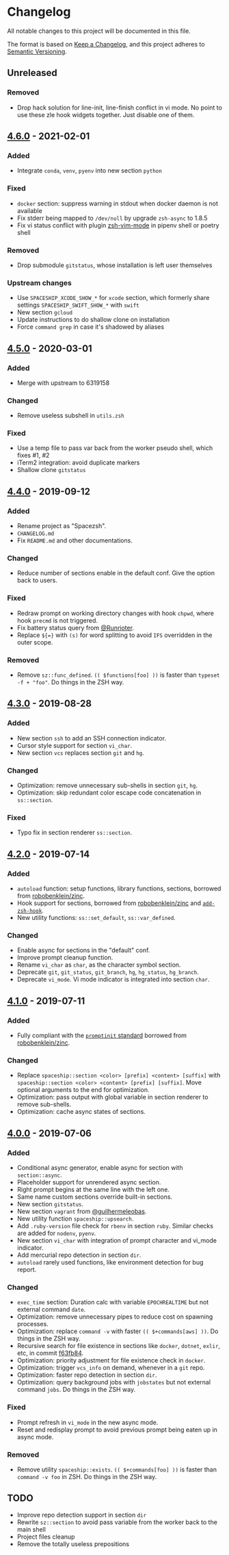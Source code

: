 # Changelog

All notable changes to this project will be documented in this file.

The format is based on [Keep a Changelog](https://keepachangelog.com/en/1.0.0/),
and this project adheres to [Semantic Versioning](https://semver.org/spec/v2.0.0.html).

## Unreleased

### Removed

- Drop hack solution for line-init, line-finish conflict in vi mode. No point to
  use these zle hook widgets together. Just disable one of them.

## [4.6.0] - 2021-02-01

### Added

- Integrate `conda`, `venv`, `pyenv` into new section `python`

### Fixed

- `docker` section: suppress warning in stdout when docker daemon is not available
- Fix stderr being mapped to `/dev/null` by upgrade `zsh-async` to 1.8.5
- Fix vi status conflict with plugin [zsh-vim-mode](https://github.com/softmoth/zsh-vim-mode)
  in pipenv shell or poetry shell

### Removed

- Drop submodule `gitstatus`, whose installation is left user themselves

### Upstream changes

- Use `SPACESHIP_XCODE_SHOW_*` for `xcode` section, which formerly
  share settings `SPACESHIP_SWIFT_SHOW_*` with `swift`
- New section `gcloud`
- Update instructions to do shallow clone on installation
- Force `command grep` in case it's shadowed by aliases

## [4.5.0] - 2020-03-01

### Added

- Merge with upstream to 6319158

### Changed

- Remove useless subshell in `utils.zsh`

### Fixed

- Use a temp file to pass var back from the worker pseudo shell, which fixes #1, #2
- iTerm2 integration: avoid duplicate markers
- Shallow clone `gitstatus`

## [4.4.0] - 2019-09-12

### Added

- Rename project as "Spacezsh".
- `CHANGELOG.md`
- Fix `README.md` and other documentations.

### Changed

- Reduce number of sections enable in the default conf. Give the option back to users.

### Fixed

- Redraw prompt on working directory changes with hook `chpwd`, where hook `precmd` is not triggered.
- Fix battery status query from [@Runrioter](https://github.com/denysdovhan/spaceship-prompt/pull/640).
- Replace `${=}` with `(s)` for word splitting to avoid `IFS` overridden in the outer scope.

### Removed

- Remove `sz::func_defined`. `(( $functions[foo] ))` is faster than
  `typeset -f + "foo"`. Do things in the ZSH way.

## [4.3.0] - 2019-08-28

### Added

- New section `ssh` to add an SSH connection indicator.
- Cursor style support for section `vi_char`.
- New section `vcs` replaces section `git` and `hg`.

### Changed

- Optimization: remove unnecessary sub-shells in section `git`, `hg`.
- Optimization: skip redundant color escape code concatenation in `ss::section`.

### Fixed

- Typo fix in section renderer `ss::section`.

## [4.2.0] - 2019-07-14

### Added

- `autoload` function: setup functions, library functions, sections,
  borrowed from [robobenklein/zinc](https://github.com/robobenklein/zinc).
- Hook support for sections, borrowed from [robobenklein/zinc](https://github.com/robobenklein/zinc)
  and [`add-zsh-hook`](https://github.com/zsh-users/zsh/blob/master/Functions/Misc/add-zsh-hook).
- New utility functions: `ss::set_default`, `ss::var_defined`.

### Changed

- Enable async for sections in the "default" conf.
- Improve prompt cleanup function.
- Rename `vi_char` as `char`, as the character symbol section.
- Deprecate `git`, `git_status`, `git_branch`, `hg`, `hg_status`, `hg_branch`.
- Deprecate `vi_mode`. Vi mode indicator is integrated into section `char`.

## [4.1.0] - 2019-07-11

### Added

- Fully compliant with the [`promptinit` standard](https://github.com/zsh-users/zsh/blob/master/Functions/Prompts/promptinit)
  borrowed from [robobenklein/zinc](https://github.com/robobenklein/zinc).

### Changed

- Replace `spaceship::section <color> [prefix] <content> [suffix]` with
  `spaceship::section <color> <content> [prefix] [suffix]`.
  Move optional arguments to the end for optimization.
- Optimization: pass output with global variable in section renderer to remove sub-shells.
- Optimization: cache async states of sections.

## [4.0.0] - 2019-07-06

### Added

- Conditional async generator, enable async for section with `section::async`.
- Placeholder support for unrendered async section.
- Right prompt begins at the same line with the left one.
- Same name custom sections override built-in sections.
- New section `gitstatus`.
- New section `vagrant` from [@guilhermeleobas](https://github.com/denysdovhan/spaceship-prompt/pull/376).
- New utility function `spaceship::upsearch`.
- Add `.ruby-version` file check for `rbenv` in section `ruby`.
  Similar checks are added for `nodenv`, `pyenv`.
- New section `vi_char` with integration of prompt character and vi_mode indicator.
- Add mercurial repo detection in section `dir`.
- `autoload` rarely used functions, like environment detection for bug report.

### Changed

- `exec_time` section: Duration calc with variable `EPOCHREALTIME` but not
  external command `date`.
- Optimization: remove unnecessary pipes to reduce cost on spawning processes.
- Optimization: replace `command -v` with faster `(( $+commands[aws] ))`.
  Do things in the ZSH way.
- Recursive search for file existence in sections like `docker`, `dotnet`,
  `exlir`, etc, in commit [f63fb84](https://github.com/laggardkernel/spacezsh-prompt/commit/f63fb8449b6b3b3706f086ba6ab584b679dce247).
- Optimization: priority adjustment for file existence check in `docker`.
- Optimization: trigger `vcs_info` on demand, whenever in a `git` repo.
- Optimization: faster repo detection in section `dir`.
- Optimization: query background jobs with `jobstates` but not external command
  `jobs`. Do things in the ZSH way.

### Fixed

- Prompt refresh in `vi_mode` in the new async mode.
- Reset and redisplay prompt to avoid previous prompt being eaten up in async mode.

### Removed

- Remove utility `spaceship::exists`. `(( $+commands[foo] ))` is faster than
  `command -v foo` in ZSH. Do things in the ZSH way.

## TODO

- Improve repo detection support in section `dir`
- Rewrite `sz::section` to avoid pass variable from the worker back to the main shell
- Project files cleanup
- Remove the totally useless prepositions

[Unreleased]: https://github.com/laggardkernel/spacezsh-prompt/compare/v4.6.0...HEAD
[4.6.0]: https://github.com/laggardkernel/spacezsh-prompt/compare/v4.5.0...4.6.0
[4.5.0]: https://github.com/laggardkernel/spacezsh-prompt/compare/v4.4.0...v4.5.0
[4.4.0]: https://github.com/laggardkernel/spacezsh-prompt/compare/v4.3.0...v4.4.0
[4.3.0]: https://github.com/laggardkernel/spacezsh-prompt/compare/v4.2.0...v4.3.0
[4.2.0]: https://github.com/laggardkernel/spacezsh-prompt/compare/v4.1.0...v4.2.0
[4.1.0]: https://github.com/laggardkernel/spacezsh-prompt/compare/v4.0.0...v4.1.0
[4.0.0]: https://github.com/laggardkernel/spacezsh-prompt/compare/8ccc6fb...v4.0.0
